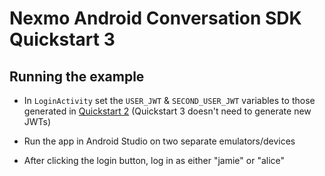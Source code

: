 # Nexmo Android Conversation SDK Quickstart 3

## Running the example

- In `LoginActivity` set the `USER_JWT` & `SECOND_USER_JWT` variables to those generated in [Quickstart 2](../../docs/2-inviting-members.md) (Quickstart 3 doesn't need to generate new JWTs)

- Run the app in Android Studio on two separate emulators/devices

- After clicking the login button, log in as either "jamie" or "alice"
